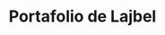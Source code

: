 ---
id: index
title: Portafolio de Lajbel
lang: es
layout: portfolio.njk
url: /es/index.html
metas: {
    title: "=title",
    description: "$ .profile__description",
}
info: {
    gender: "Él - Masculino",
    email: "lajbelms@gmail.com",
    city: "Buenos Aires",
    birth: "12 de Julio 2006"
}
---